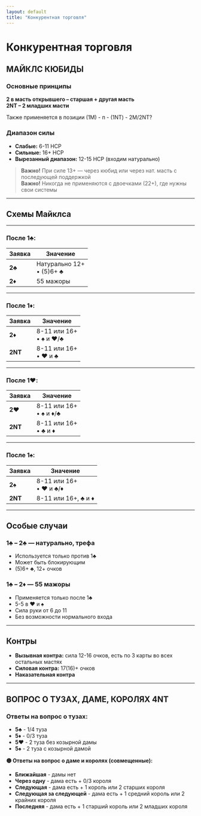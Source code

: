 ```yaml
---
layout: default
title: "Конкурентная торговля"
---
```


# Конкурентная торговля

## МАЙКЛС КЮБИДЫ

### Основные принципы

**2 в масть открывшего – старшая + другая масть**  
**2NT – 2 младших масти**

Также применяется в позиции (1М) - п - (1NT) - 2М/2NT?

### Диапазон силы
- **Слабые:** 6-11 HCP
- **Сильные:** 16+ HCP  
- **Вырезанный диапазон:** 12-15 HCP (входим натурально)

> **Важно!** При силе 13+ — через кюбид или через нат. масть с последующей поддержкой  
> **Важно!** Никогда не применяются с двоечками (22+), где нужны свои системы

---

## Схемы Майклса
---
### После 1♣️:

| Заявка | Значение |
|--------|----------|
| **2♣️** | Натурально 12+<br/>• (5)6+ ♣️ |
| **2♦️** | 55 мажоры |

---

### После 1♦️:

| Заявка | Значение |
|--------|----------|
| **2♦️** | 8-11 или 16+<br/>• ♠️ и ♥️/♣️ |
| **2NT** | 8-11 или 16+<br/>• ♥️ и ♣️ |

---

### После 1♥️:

| Заявка | Значение |
|--------|----------|
| **2♥️** | 8-11 или 16+<br/>• ♠️ и ♦️/♣️ |
| **2NT** | 8-11 или 16+<br/>• ♣️ и ♦️ |

---

### После 1♠️:

| Заявка | Значение |
|--------|----------|
| **2♠️** | 8-11 или 16+<br/>• ♥️ и ♣️/♦️ |
| **2NT** | 8-11 или 16+, ♣️ и ♦️ |

---

## Особые случаи

### 1♣️ – 2♣️ — натурально, трефа
- Используется только против 1♣️
- Может быть блокирующим
- (5)6+ ♣️, 12+ очков

### 1♣️ – 2♦️ — 55 мажоры
- Применяется только после 1♣️
- 5-5 в ♥️ и ♠️
- Сила руки от 6 до 11
- Без возможности нормального входа

---

## Контры
- **Вызывная контра:** сила 12-16 очков, есть по 3 карты во всех остальных мастях
- **Силовая контра:** 17(16)+ очков
- **Наказательная контра**

---

## ВОПРОС О ТУЗАХ, ДАМЕ, КОРОЛЯХ 4NT



### Ответы на вопрос о тузах:
- **5♣️** - 1/4 туза
- **5♦️** - 0/3 туза  
- **5♥️** - 2 туза без козырной дамы
- **5♠️** - 2 туза с козырной дамой

**🟡 Ответы на вопрос о даме и королях (совмещенные):**
- **Ближайшая** - дамы нет
- **Через одну** - дама есть + 0/3 короля
- **Следующая** - дама есть + 1 король или 2 старших короля  
- **Следующая за следующей** - дама есть + 1 средний король или 2 крайних короля
- **Последняя** - дама есть + 1 старший король или 2 младших короля

